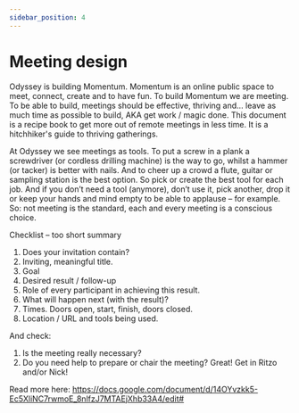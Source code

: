 ```yaml
---
sidebar_position: 4
---
```


# Meeting design

Odyssey is building Momentum. Momentum is an online public space to meet, connect, create and to have fun. To build Momentum we are meeting. To be able to build, meetings should be effective, thriving and… leave as much time as possible to build, AKA get work / magic done. This document is a recipe book to get more out of remote meetings in less time. It is a hitchhiker's guide to thriving gatherings.

At Odyssey we see meetings as tools. To put a screw in a plank a screwdriver (or cordless drilling machine) is the way to go, whilst a hammer (or tacker) is better with nails. And to cheer up a crowd a flute, guitar or sampling station is the best option. So pick or create the best tool for each job. And if you don’t need a tool (anymore), don’t use it, pick another, drop it or keep your hands and mind empty to be able to applause – for example. So: not meeting is the standard, each and every meeting is a conscious choice.

Checklist – too short summary
1. Does your invitation contain?
2. Inviting, meaningful title.
3. Goal
4. Desired result / follow-up
5. Role of every participant in achieving this result.
6. What will happen next (with the result)?
7. Times. Doors open, start, finish, doors closed.
8. Location / URL and tools being used.

And check:
1. Is the meeting really necessary? 
2. Do you need help to prepare or chair the meeting? Great! Get in Ritzo and/or Nick!

Read more here:
https://docs.google.com/document/d/14OYvzkk5-Ec5XliNC7rwmoE_8nlfzJ7MTAEjXhb33A4/edit#


